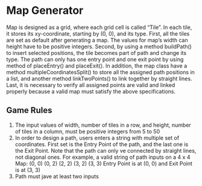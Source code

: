 # Map Generator

Map is designed as a grid, where each grid cell is called “Tile”. In each tile, it stores its xy-coordinate, starting by (0, 0), and its type.
First, all the tiles are set as default after generating a map. The values for map’s width can height have to be positive integers. Second, by using a method buildPath() to insert selected positions, the tile becomes part of path and change its type. The path can only has one entry point and one exit point by using method of placeEntry() and placeExit(). In addition, the map class have a method multipleCoordinatesSplit() to store all the assigned path positions in a list, and another method linkTwoPoints() to link together by straight lines. Last, it is necessary to verify all assigned points are valid and linked properly because a valid map must satisfy the above specifications.

## Game Rules
1. The input values of width, number of tiles in a row, and height, number of tiles in a column, must be positive integers from 5 to 50
2. In order to design a path, users enters a string with multiple set of coordinates. First set is the Entry Point of the path, and the last one is the Exit Point.
Note that the path can only ve connected by straight lines, not diagonal ones.
For example, a valid string of path inputs on a 4 x 4 Map: (0, 0) (0, 2) (2, 2) (3, 2) (3, 3)
Entry Point is at (0, 0) and Exit Point is at (3, 3)
3. Path must jave at least two inputs

